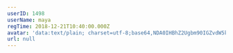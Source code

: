 ```yaml
---
userID: 1498
userName: maya
regTime: 2018-12-21T10:40:00.000Z
avatar: 'data:text/plain; charset=utf-8;base64,NDA0IHBhZ2Ugbm90IGZvdW5kCg=='
url: null
---
```



